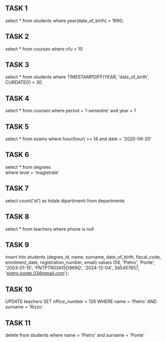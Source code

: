 ## TASK 1
select *
from students
where year(date_of_birth) = 1990;

## TASK 2
select *
from courses
where cfu > 10

## TASK 3
select *
from students
where TIMESTAMPDIFF(YEAR, 'date_of_birth', CURDATE()) > 30

## TASK 4
select *
from courses
where period = 'I semestre'
and year = 1

## TASK 5
select *
from exams
where hour(hour) >= 14
and date = '2020-06-20'

## TASK 6
select *
from degrees	
where level = 'magistrale'

## TASK 7
select count('id') as totale dipartimenti
from departments

## TASK 8
select *
from teachers
where phone is null

## TASK 9
insert into students (degree_id, name, surname, date_of_birth, fiscal_code, enrolment_date, registration_number, email)
values (56, 'Pietro', 'Ponte', '2003-01-15', 'PNTPTR03A15D969Q', '2024-12-04', 345457657, 'pietro.ponte.03@gmail.com');

## TASK 10
UPDATE teachers
SET office_number = 126
WHERE name = 'Pietro'
AND surname = 'Rizzo'

## TASK 11
delete from students
where name = 'Pietro'
and surname = 'Ponte'